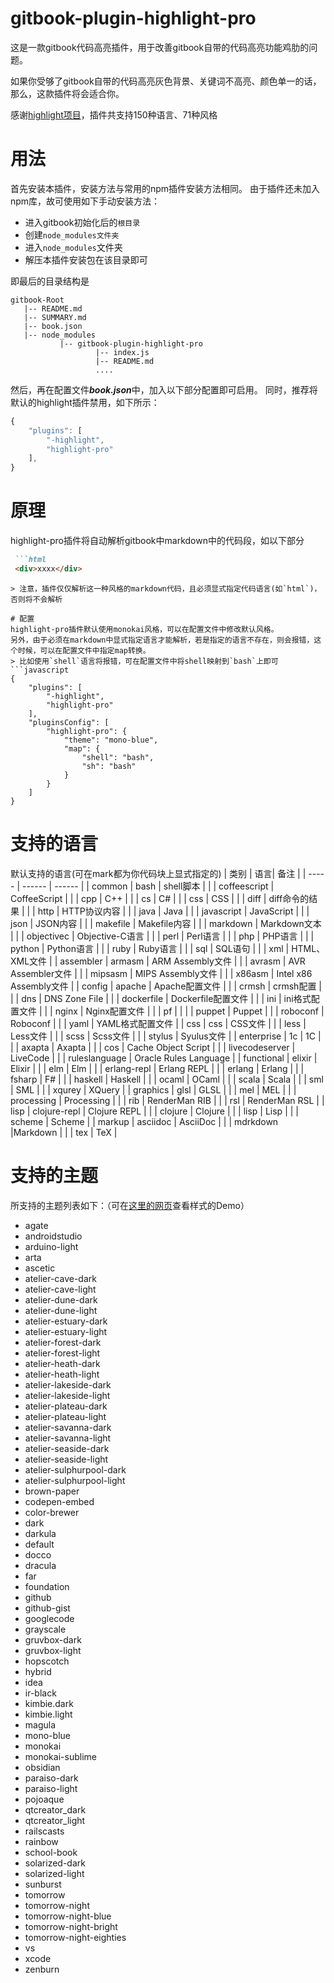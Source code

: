 gitbook-plugin-highlight-pro
==============

这是一款gitbook代码高亮插件，用于改善gitbook自带的代码高亮功能鸡肋的问题。

如果你受够了gitbook自带的代码高亮灰色背景、关键词不高亮、颜色单一的话，那么，这款插件将会适合你。

感谢[highlight项目](https://highlightjs.org/)，插件共支持150种语言、71种风格

# 用法
首先安装本插件，安装方法与常用的npm插件安装方法相同。
由于插件还未加入npm库，故可使用如下手动安装方法：

* 进入gitbook初始化后的`根目录`
* 创建`node_modules文件夹`
* 进入`node_modules`文件夹
* 解压本插件安装包在该目录即可

即最后的目录结构是
```text
gitbook-Root
   |-- README.md
   |-- SUMMARY.md
   |-- book.json
   |-- node_modules
           |-- gitbook-plugin-highlight-pro
                   |-- index.js
                   |-- README.md
                   ....
```
然后，再在配置文件***book.json***中，加入以下部分配置即可启用。
同时，推荐将默认的highlight插件禁用，如下所示：
```javascript
{
    "plugins": [
        "-highlight", 
        "highlight-pro"
    ],
}
```

# 原理
highlight-pro插件将自动解析gitbook中markdown中的代码段，如以下部分
```markdown
 ```html
 <div>xxxx</div>
 ```
```
> 注意，插件仅仅解析这一种风格的markdown代码，且必须显式指定代码语言(如`html`)，否则将不会解析

# 配置
highlight-pro插件默认使用monokai风格，可以在配置文件中修改默认风格。
另外，由于必须在markdown中显式指定语言才能解析，若是指定的语言不存在，则会报错，这个时候，可以在配置文件中指定map转换。
> 比如使用`shell`语言将报错，可在配置文件中将shell映射到`bash`上即可
```javascript
{
    "plugins": [
        "-highlight",
        "highlight-pro"
    ],
    "pluginsConfig": [
        "highlight-pro": {
            "theme": "mono-blue",
            "map": {
                "shell": "bash",
                "sh": "bash"
            }
        }
    ]
}
```
# 支持的语言
默认支持的语言(可在mark都为你代码块上显式指定的)
| 类别 | 语言| 备注 |
| ----- | ------ | ------ |
| common | bash | shell脚本 |
| | coffeescript | CoffeeScript |
| | cpp | C++ |
| | cs | C# |
| | css | CSS |
| | diff | diff命令的结果 |
| | http | HTTP协议内容 |
| |  java | Java |
| | javascript | JavaScript |
| | json | JSON内容 |
| | makefile | Makefile内容 |
| | markdown | Markdown文本 |
| | objectivec | Objective-C语言 |
| | perl | Perl语言 |
| | php | PHP语言 |
| | python | Python语言 |
| | ruby | Ruby语言 |
| | sql | SQL语句 |
| | xml | HTML、XML文件 |
| assembler | armasm | ARM Assembly文件 |
| | avrasm | AVR Assembler文件 |
| | mipsasm | MIPS Assembly文件 |
| | x86asm | Intel x86 Assembly文件 |
| config | apache | Apache配置文件 |
| | crmsh | crmsh配置 |
| | dns | DNS Zone File |
| | dockerfile | Dockerfile配置文件 |
| | ini | ini格式配置文件 |
| | nginx | Nginx配置文件 |
| | pf | |
| | puppet | Puppet |
| | roboconf | Roboconf |
| | yaml | YAML格式配置文件 |
| css | css | CSS文件 |
| | less | Less文件 |
| | scss | Scss文件 |
| | stylus | Syulus文件 |
| enterprise | 1c | 1C |
| | axapta | Axapta |
| | cos | Cache Object Script |
| | livecodeserver | LiveCode |
| | ruleslanguage | Oracle Rules Language |
| functional | elixir | Elixir |
| | elm | Elm |
| | erlang-repl | Erlang REPL |
| | erlang | Erlang |
| | fsharp | F# |
| | haskell | Haskell |
| | ocaml | OCaml |
| | scala | Scala |
| | sml | SML |
| | xqurey | XQuery |
| graphics | glsl | GLSL |
| | mel | MEL |
| | processing | Processing |
| | rib | RenderMan RIB |
| | rsl | RenderMan RSL |
| lisp | clojure-repl | Clojure REPL |
| | clojure | Clojure |
| | lisp |  Lisp |
| | scheme | Scheme |
| markup | asciidoc | AsciiDoc |
| | mdrkdown |Markdown |
| | tex | TeX |



# 支持的主题
所支持的主题列表如下：（可在[这里的网页](https://highlightjs.org/static/demo/)查看样式的Demo）

* agate
* androidstudio
* arduino-light
* arta
* ascetic
* atelier-cave-dark
* atelier-cave-light
* atelier-dune-dark
* atelier-dune-light
* atelier-estuary-dark
* atelier-estuary-light
* atelier-forest-dark
* atelier-forest-light
* atelier-heath-dark
* atelier-heath-light
* atelier-lakeside-dark
* atelier-lakeside-light
* atelier-plateau-dark
* atelier-plateau-light
* atelier-savanna-dark
* atelier-savanna-light
* atelier-seaside-dark
* atelier-seaside-light
* atelier-sulphurpool-dark
* atelier-sulphurpool-light
* brown-paper
* codepen-embed
* color-brewer
* dark
* darkula
* default
* docco
* dracula
* far
* foundation
* github
* github-gist
* googlecode
* grayscale
* gruvbox-dark
* gruvbox-light
* hopscotch
* hybrid
* idea
* ir-black
* kimbie.dark
* kimbie.light
* magula
* mono-blue
* monokai
* monokai-sublime
* obsidian
* paraiso-dark
* paraiso-light
* pojoaque
* qtcreator_dark
* qtcreator_light
* railscasts
* rainbow
* school-book
* solarized-dark
* solarized-light
* sunburst
* tomorrow
* tomorrow-night
* tomorrow-night-blue
* tomorrow-night-bright
* tomorrow-night-eighties
* vs
* xcode
* zenburn
